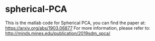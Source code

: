 # spherical-PCA
This is the matlab code for Spherical PCA, you can find the paper at: https://arxiv.org/abs/1903.06877
For more information, please refer to: http://minds.mines.edu/publication/2019sdm_spca/

